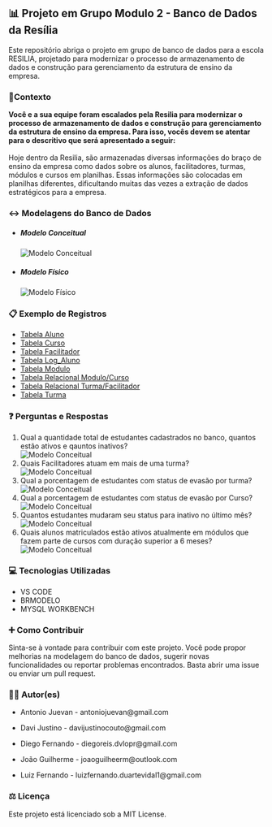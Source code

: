 
<h2>📊 Projeto em Grupo Modulo 2 - Banco de Dados da Resília</h2>
<p>Este repositório abriga o projeto em grupo de banco de dados para a escola RESILIA, projetado para modernizar o processo de armazenamento de dados e construção para gerenciamento da estrutura de ensino da empresa. </p>

<h3>📌Contexto</h3>
<p><strong>Você e a sua equipe foram escalados pela Resilia para modernizar o processo de armazenamento de dados e construção para gerenciamento da estrutura de ensino da empresa. Para isso, vocês devem se atentar para o descritivo que será apresentado a seguir:</strong><br><br> Hoje dentro da Resilia, são armazenadas diversas informações do braço de ensino da empresa como dados sobre os alunos, facilitadores, turmas, módulos e cursos em planilhas. Essas informações são colocadas em planilhas diferentes, dificultando muitas das vezes a extração de dados estratégicos para a empresa.
</p>

<h3>↔ Modelagens do Banco de Dados</h3>
<ul>
    <li>
        <h5>Modelo Conceitual</h5>
        <img src="https://github.com/Juevan/Projeto_Grupo_M2_CNSEG/blob/main/views/modelo_conceitual.png?raw=true" alt="Modelo Conceitual" title="Modelo Conceitual">
    </li>
    <li>
        <h5>Modelo Físico</h5>
        <img src="https://github.com/Juevan/Projeto_Grupo_M2_CNSEG/blob/main/views/modelo_fisico.png?raw=true" alt="Modelo Físico" title="Modelo Físico">
    </li>
</ul>
<h3>📋 Exemplo de Registros</h3>
<ul>
    <li>
        <a href="https://github.com/Juevan/Projeto_Grupo_M2_CNSEG/blob/main/views/tabela_aluno.png?raw=true">Tabela Aluno</a>
    </li>
    <li>
        <a href="https://github.com/Juevan/Projeto_Grupo_M2_CNSEG/blob/main/views/tabela_curso.png?raw=true">Tabela Curso</a>
    </li>
    <li>
        <a href="https://github.com/Juevan/Projeto_Grupo_M2_CNSEG/blob/main/views/tabela_facilitador.png?raw=true">Tabela Facilitador</a>
    </li>
    <li>
        <a href="https://github.com/Juevan/Projeto_Grupo_M2_CNSEG/blob/main/views/tabela_log_aluno.png?raw=true">Tabela Log_Aluno</a>
    </li>
    <li>
        <a href="https://github.com/Juevan/Projeto_Grupo_M2_CNSEG/blob/main/views/tabela_modulo.png?raw=true">Tabela Modulo</a>
    </li>
    <li>
        <a href="https://github.com/Juevan/Projeto_Grupo_M2_CNSEG/blob/main/views/tabela_relacao_modulo_curso.png?raw=true">Tabela Relacional Modulo/Curso</a>
    </li>
    <li>
        <a href="https://github.com/Juevan/Projeto_Grupo_M2_CNSEG/blob/main/views/tabela_relacao_turma_facilitador.png?raw=true">Tabela Relacional Turma/Facilitador</a>
    </li>
    <li>
        <a href="https://github.com/Juevan/Projeto_Grupo_M2_CNSEG/blob/main/views/tabela_turma.png?raw=true">Tabela Turma</a>
    </li>
</ul>
<h3>❓ Perguntas e Respostas</h3>
<ol>
    <li>Qual a quantidade total de estudantes cadastrados no banco, quantos estão ativos e qauntos inativos?</li>
        <img src="https://github.com/Juevan/Projeto_Grupo_M2_CNSEG/blob/main/views/pergunta_1.png?raw=true" alt="Modelo Conceitual" title="Modelo Conceitual">
    <li>Quais Facilitadores atuam em mais de uma turma?</li>
        <img src="https://github.com/Juevan/Projeto_Grupo_M2_CNSEG/blob/main/views/pergunta_2.png?raw=true" alt="Modelo Conceitual" title="Modelo Conceitual">
    <li>Qual a porcentagem de estudantes com status de evasão por turma?</li>
        <img src="https://github.com/Juevan/Projeto_Grupo_M2_CNSEG/blob/main/views/pergunta_3.png?raw=true" alt="Modelo Conceitual" title="Modelo Conceitual">
    <li>Qual a porcentagem de estudantes com status de evasão por Curso?</li>
        <img src="https://github.com/Juevan/Projeto_Grupo_M2_CNSEG/blob/main/views/pergunta_4.png?raw=true" alt="Modelo Conceitual" title="Modelo Conceitual">
    <li>Quantos estudantes mudaram seu status para inativo no último mês?</li>
        <img src="https://github.com/Juevan/Projeto_Grupo_M2_CNSEG/blob/main/views/pergunta_5.png?raw=true" alt="Modelo Conceitual" title="Modelo Conceitual">
    <li>Quais alunos matriculados estão ativos atualmente em módulos que fazem parte de cursos com duração superior a 6 meses?</li>
        <img src="https://github.com/Juevan/Projeto_Grupo_M2_CNSEG/blob/main/views/pergunta_6.png?raw=true" alt="Modelo Conceitual" title="Modelo Conceitual">
</ol>

<h3>💻 Tecnologias Utilizadas</h3>
    <ul>
        <li>VS CODE</li>
        <li>BRMODELO</li>
        <li>MYSQL WORKBENCH</li>
    </ul>

<h3>➕ Como Contribuir</h3>
<p>Sinta-se à vontade para contribuir com este projeto. Você pode propor melhorias na modelagem do banco de dados, sugerir novas funcionalidades ou reportar problemas encontrados. Basta abrir uma issue ou enviar um pull request.</p>

<h3>👨‍💻 Autor(es)</h3>
<ul>
    <li>
        <p>Antonio Juevan - antoniojuevan@gmail.com</p>
    </li>
    <li>
        <p>Davi Justino - davijustinocouto@gmail.com</p>
    </li>
    <li>
        <p>Diego Fernando - diegoreis.dvlopr@gmail.com</p>
    </li>
    <li>
        <p>João Guilherme - joaoguilheerm@outlook.com</p>
    </li>
    <li>
        <p>Luiz Fernando - luizfernando.duartevidal1@gmail.com</p>
    </li>
</ul>

<h3>⚖ Licença</h3>
Este projeto está licenciado sob a MIT License.
